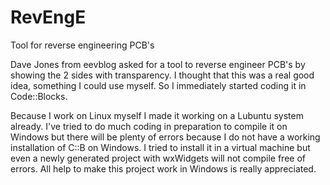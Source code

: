 # RevEngE
Tool for reverse engineering PCB's

Dave Jones from eevblog asked for a tool to reverse engineer PCB's by showing the 2 sides with transparency. I thought that this was a real good idea, something I could use myself. So I immediately started coding it in Code::Blocks.

Because I work on Linux myself I made it working on a Lubuntu system already. I've tried to do much coding in preparation to compile it on Windows but there will be plenty of errors because I do not have a working installation of C::B on Windows. I tried to install it in a virtual machine but even a newly generated project with wxWidgets will not compile free of errors. All help to make this project work in Windows is really appreciated. 
